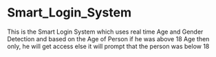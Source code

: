 # Smart_Login_System
This is the Smart Login System which uses real time Age and Gender Detection and based on the Age of Person if he was above 18 Age then only, he will get access else it will prompt that the person was below 18 
